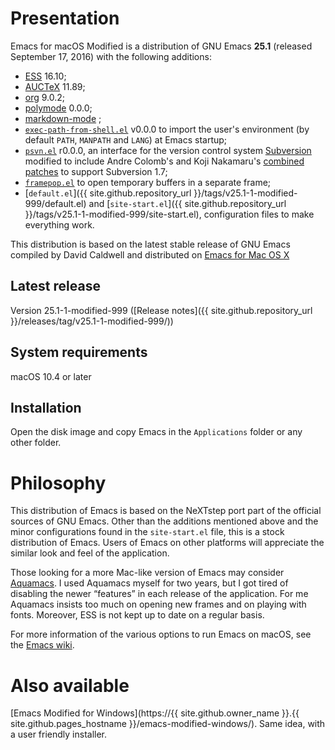 Presentation
============

Emacs for macOS Modified is a distribution of GNU Emacs **25.1**
(released September 17, 2016) with the following additions:

-   [ESS](http://ess.r-project.org) 16.10;
-   [AUCTeX](http://www.gnu.org/software/auctex/) 11.89;
-   [org](http://orgmode.org/) 9.0.2;
-   [polymode](https://github.com/vitoshka/polymode) 0.0.0;
-   [markdown-mode](http://jblevins.org/projects/markdown-mode/) ;
-   [`exec-path-from-shell.el`](https://github.com/purcell/exec-path-from-shell)
    v0.0.0 to import the user's environment (by default `PATH`, `MANPATH` and
    `LANG`) at Emacs startup;
-   [`psvn.el`](http://svn.apache.org/viewvc/subversion/trunk/contrib/client-side/emacs/)
    r0.0.0, an interface for the version control system
    [Subversion](http://subversion.tigris.org) modified to include
    Andre Colomb's and Koji Nakamaru's
    [combined patches](http://mail-archives.apache.org/mod_mbox//subversion-dev/201208.mbox/raw/%3c503B958F.6010906@schickhardt.org%3e/1/4)
    to support Subversion 1.7;
-   [`framepop.el`](http://bazaar.launchpad.net/~vcs-imports/emacs-goodies-el/trunk/view/head:/elisp/emacs-goodies-el/framepop.el)
    to open temporary buffers in a separate frame;
-   [`default.el`]({{ site.github.repository_url }}/tags/v25.1-1-modified-999/default.el)
    and
    [`site-start.el`]({{ site.github.repository_url }}/tags/v25.1-1-modified-999/site-start.el),
    configuration files to make everything work.

This distribution is based on the latest stable release of GNU Emacs
compiled by David Caldwell and distributed on
[Emacs for Mac OS X](http://emacsformacosx.com)

Latest release
--------------

Version 25.1-1-modified-999 ([Release notes]({{ site.github.repository_url }}/releases/tag/v25.1-1-modified-999/))

System requirements
-------------------

macOS 10.4 or later

Installation
------------

Open the disk image and copy Emacs in the `Applications` folder or any
other folder.

Philosophy
==========

This distribution of Emacs is based on the NeXTstep port part of the
official sources of GNU Emacs. Other than the additions mentioned above
and the minor configurations found in the `site-start.el` file, this is
a stock distribution of Emacs. Users of Emacs on other platforms will
appreciate the similar look and feel of the application.

Those looking for a more Mac-like version of Emacs may consider
[Aquamacs](http://aquamacs.org). I used Aquamacs myself for
two years, but I got tired of disabling the newer “features” in each
release of the application. For me Aquamacs insists too much on opening
new frames and on playing with fonts. Moreover, ESS is not kept up to
date on a regular basis.

For more information of the various options to run Emacs on macOS, see
the [Emacs wiki](http://www.emacswiki.org/emacs/EmacsForMacOS).

Also available
==============

[Emacs Modified for Windows](https://{{ site.github.owner_name }}.{{ site.github.pages_hostname }}/emacs-modified-windows/). Same idea, with a user friendly installer.

